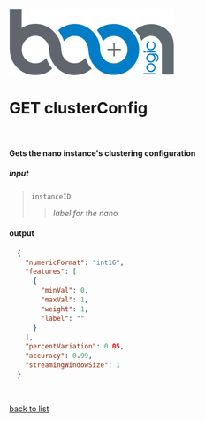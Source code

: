 ![Logo](../images/BoonLogic.png)
# **GET clusterConfig**
<br/>

#### Gets the nano instance's clustering configuration
##### input
>`instanceID`
>>*label for the nano*

#### output
```json
  {
    "numericFormat": "int16",
    "features": [
      {
        "minVal": 0,
        "maxVal": 1,
        "weight": 1,
        "label": ""
      }
    ],
    "percentVariation": 0.05,
    "accuracy": 0.99,
    "streamingWindowSize": 1
  }
```

<br/>

[back to list](../Guides/Guide_Boon_Nano.md)

